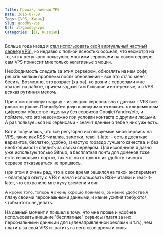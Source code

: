 ```yaml
---
Title: Прощай, личный VPS
Date: 2015-07-09
Tags: [VPS, Жизнь]
Slug: goodby-vps
Url: it/goodby-vps
Categories: [IT, Russian]
---
```


Больше года назад я [стал использовать свой виртуальный частный сервер(VPS)](/it/Личный-vps),
но недавно с полной ясностью осознал, что несмотря на то, что я регулярно пользуюсь
многими сервисами на своем сервере, сам VPS приносит мне только негативные эмоции.

Необходимость следить за этим сервером, обновлять на нем софт, решать мелкие
проблемы после обновлений - все это стало меня бесить. Возможно, это возраст
(ха-ха), но возни с серверами мне хватает на работе, причем задачи там большие
и интересные, а с VPS всякая рутинная мелочь.

При этом основную задачу - изоляцию персональных данных - VPS все равно не решет.
Попробуйте ради эксперимента пожить в современном цифровом обществе недельку без
сервисов Google/Yandex/etc, и поймете, что это невозможно при условии контакта с
другими людьми. А раз пользуешься их сервисами - значит данные о тебе у них уже
есть.

Вот и получилось, что все регулярно используемые мной сервисы на VPS, такие
как RSS-читалка, заметки, read-it-later - есть в десятках вариантов,
беслатно, удобно, зачастую гораздо лучшего качества, и без необходимости следить
за своим сервером. Для исходников я давно уже использую только Github, а
бесплатная почта для доменов тоже есть нескольких сортов, так что ни от
одного из удобств личного сервера отказываться не пришлось.

При этом я очень рад, что в свое время решился на такой эксперимент - благодаря
опыту с VPS я начал использовать RSS-читалки и read-it-later, что сохранило
мне кучу времени и сил.

А кроме того, теперь я очень хорошо понимаю, за какие удобства я плачу своими
персональными данными, и какие усилия требуются, чтобы этого не делать.

На данный момент я пришел к тому, что мне проще и удобнее использовать внешние
"бесплатные" сервисы (платя за них персональными данными для целенаправленной
рекламы и т.п.), чем платить за свой VPS и тратить на него свое время и силы.
